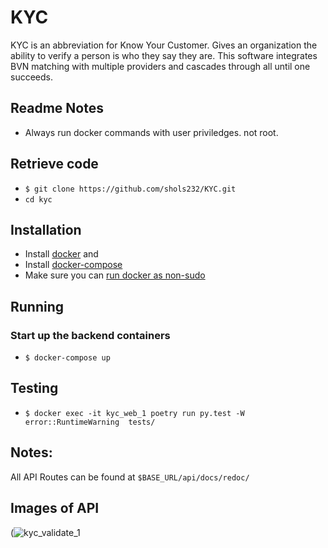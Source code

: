 # KYC
KYC is an abbreviation for Know Your Customer. Gives an organization the ability to verify a person is who they say they are.
This software integrates BVN matching with multiple providers and cascades through all until one succeeds.

## Readme Notes

* Always run docker commands with user priviledges. not root.


## Retrieve code

* `$ git clone https://github.com/shols232/KYC.git`
* `cd kyc`


## Installation

* Install [docker](https://docs.docker.com/engine/install/) and
* Install [docker-compose](https://docs.docker.com/compose/install/)
* Make sure you can [run docker as non-sudo](https://docs.docker.com/engine/install/linux-postinstall/#manage-docker-as-a-non-root-user)

## Running

### Start up the backend containers
* `$ docker-compose up`

## Testing

* `$ docker exec -it kyc_web_1 poetry run py.test -W error::RuntimeWarning  tests/` 

## Notes:
All API Routes can be found at `$BASE_URL/api/docs/redoc/`

## Images of API
(![kyc_validate_1](https://user-images.githubusercontent.com/62092484/151929027-dc82b26f-d79e-4c70-b98b-405f9446b136.png)

